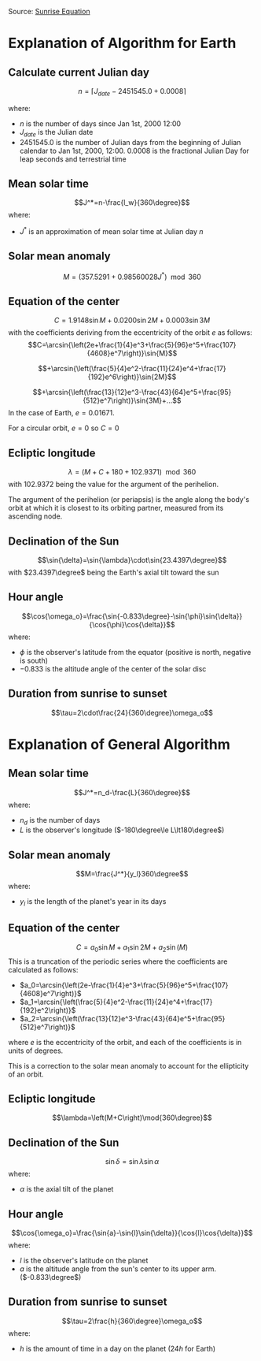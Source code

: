Source: [Sunrise Equation](https://en.wikipedia.org/wiki/Sunrise_equation)

# Explanation of Algorithm for Earth
## Calculate current Julian day
$$n=\lceil J_{date}-2451545.0+0.0008\rceil$$

where:
- $n$ is the number of days since Jan 1st, 2000 12:00
- $J_{date}$ is the Julian date
- 2451545.0 is the number of Julian days from the beginning of Julian calendar to Jan 1st, 2000, 12:00. 0.0008 is the fractional Julian Day for leap seconds and terrestrial time

## Mean solar time
$$J^*=n-\frac{l_w}{360\degree}$$
where:
- $J^*$ is an approximation of mean solar time at Julian day $n$

## Solar mean anomaly
$$M=\left(357.5291+0.98560028J^*\right)\mod 360$$

## Equation of the center
$$C=1.9148\sin{M}+0.0200\sin{2M}+0.0003\sin{3M}$$
with the coefficients deriving from the eccentricity of the orbit $e$ as follows:
$$C=\arcsin{\left(2e+\frac{1}{4}e^3+\frac{5}{96}e^5+\frac{107}{4608}e^7\right)}\sin{M}$$

$$+\arcsin{\left(\frac{5}{4}e^2-\frac{11}{24}e^4+\frac{17}{192}e^6\right)}\sin{2M}$$

$$+\arcsin{\left(\frac{13}{12}e^3-\frac{43}{64}e^5+\frac{95}{512}e^7\right)}\sin{3M}+...$$
In the case of Earth, $e=0.01671$.

For a circular orbit, $e=0$ so $C=0$

## Ecliptic longitude
$$\lambda=\left(M+C+180+102.9371\right)\mod 360$$
with $102.9372$ being the value for the argument of the perihelion.

The argument of the perihelion (or periapsis) is the angle along the body's orbit at which it is closest to its orbiting partner, measured from its ascending node.

## Declination of the Sun
$$\sin{\delta}=\sin{\lambda}\cdot\sin{23.4397\degree}$$
with $23.4397\degree$ being the Earth's axial tilt toward the sun

## Hour angle
$$\cos{\omega_o}=\frac{\sin{-0.833\degree}-\sin{\phi}\sin{\delta}}{\cos{\phi}\cos{\delta}}$$
where:
- $\phi$ is the observer's latitude from the equator (positive is north, negative is south)
- $-0.833$ is the altitude angle of the center of the solar disc

## Duration from sunrise to sunset
$$\tau=2\cdot\frac{24}{360\degree}\omega_o$$

# Explanation of General Algorithm
## Mean solar time
$$J^*=n_d-\frac{L}{360\degree}$$
where:
- $n_d$ is the number of days
- $L$ is the observer's longitude ($-180\degree\le L\lt180\degree$)

## Solar mean anomaly
$$M=\frac{J^*}{y_l}360\degree$$
where:
- $y_l$ is the length of the planet's year in its days

## Equation of the center
$$C=a_0\sin{M}+a_1\sin{2M}+a_2\sin(M)$$
This is a truncation of the periodic series where the coefficients are calculated as follows:
- $a_0=\arcsin{\left(2e-\frac{1}{4}e^3+\frac{5}{96}e^5+\frac{107}{4608}e^7\right)}$
- $a_1=\arcsin{\left(\frac{5}{4}e^2-\frac{11}{24}e^4+\frac{17}{192}e^2\right)}$
- $a_2=\arcsin{\left(\frac{13}{12}e^3-\frac{43}{64}e^5+\frac{95}{512}e^7\right)}$

where $e$ is the eccentricity of the orbit, and each of the coefficients is in units of degrees.

This is a correction to the solar mean anomaly to account for the ellipticity of an orbit.

## Ecliptic longitude
$$\lambda=\left(M+C\right)\mod{360\degree}$$

## Declination of the Sun
$$\sin{\delta}=\sin{\lambda}\sin{\alpha}$$
where:
- $\alpha$ is the axial tilt of the planet

## Hour angle
$$\cos{\omega_o}=\frac{\sin{a}-\sin{l}\sin{\delta}}{\cos{l}\cos{\delta}}$$
where:
- $l$ is the observer's latitude on the planet
- $a$ is the altitude angle from the sun's center to its upper arm. ($-0.833\degree$)

## Duration from sunrise to sunset
$$\tau=2\frac{h}{360\degree}\omega_o$$
where:
- $h$ is the amount of time in a day on the planet ($24h$ for Earth)